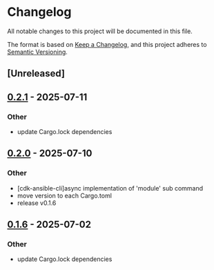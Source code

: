 # Changelog

All notable changes to this project will be documented in this file.

The format is based on [Keep a Changelog](https://keepachangelog.com/en/1.0.0/),
and this project adheres to [Semantic Versioning](https://semver.org/spec/v2.0.0.html).

## [Unreleased]

## [0.2.1](https://github.com/pollenjp/cdk-ansible/compare/cdk-ansible-cli-v0.2.0...cdk-ansible-cli-v0.2.1) - 2025-07-11

### Other

- update Cargo.lock dependencies

## [0.2.0](https://github.com/pollenjp/cdk-ansible/compare/cdk-ansible-cli-v0.1.5...cdk-ansible-cli-v0.2.0) - 2025-07-10

### Other

- [cdk-ansible-cli]async implementation of 'module' sub command
- move version to each Cargo.toml
- release v0.1.6

## [0.1.6](https://github.com/pollenjp/cdk-ansible/compare/cdk-ansible-cli-v0.1.5...cdk-ansible-cli-v0.1.6) - 2025-07-02

### Other

- update Cargo.lock dependencies
